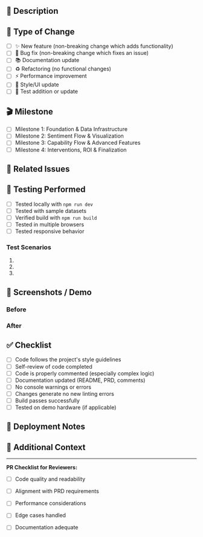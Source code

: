 ## 📝 Description

<!-- Provide a clear and concise description of your changes -->

## 🎯 Type of Change

- [ ] ✨ New feature (non-breaking change which adds functionality)
- [ ] 🐛 Bug fix (non-breaking change which fixes an issue)
- [ ] 📚 Documentation update
- [ ] ♻️ Refactoring (no functional changes)
- [ ] ⚡ Performance improvement
- [ ] 🎨 Style/UI update
- [ ] 🧪 Test addition or update

## 🎬 Milestone

- [ ] Milestone 1: Foundation & Data Infrastructure
- [ ] Milestone 2: Sentiment Flow & Visualization
- [ ] Milestone 3: Capability Flow & Advanced Features
- [ ] Milestone 4: Interventions, ROI & Finalization

## 🔗 Related Issues

<!-- Link related issues: Closes #123, Fixes #456 -->

## 🧪 Testing Performed

<!-- Describe the testing you've done -->

- [ ] Tested locally with `npm run dev`
- [ ] Tested with sample datasets
- [ ] Verified build with `npm run build`
- [ ] Tested in multiple browsers
- [ ] Tested responsive behavior

### Test Scenarios

<!-- Describe specific test cases -->

1. 
2. 
3. 

## 📸 Screenshots / Demo

<!-- Add screenshots or demo GIFs if applicable -->

### Before
<!-- Screenshot or description of previous behavior -->

### After
<!-- Screenshot or description of new behavior -->

## ✅ Checklist

- [ ] Code follows the project's style guidelines
- [ ] Self-review of code completed
- [ ] Code is properly commented (especially complex logic)
- [ ] Documentation updated (README, PRD, comments)
- [ ] No console warnings or errors
- [ ] Changes generate no new linting errors
- [ ] Build passes successfully
- [ ] Tested on demo hardware (if applicable)

## 🚀 Deployment Notes

<!-- Any special deployment considerations? -->

## 💬 Additional Context

<!-- Add any other context about the PR here -->

---

**PR Checklist for Reviewers:**
- [ ] Code quality and readability
- [ ] Alignment with PRD requirements
- [ ] Performance considerations
- [ ] Edge cases handled
- [ ] Documentation adequate

